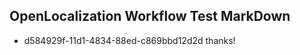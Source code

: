 ## OpenLocalization Workflow Test MarkDown
* d584929f-11d1-4834-88ed-c869bbd12d2d thanks!

<!--HONumber=Jul16_HO3-->


